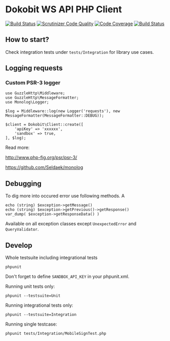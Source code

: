 # Dokobit WS API PHP Client

[![Build Status](https://travis-ci.org/dokobit/ws-api-sdk-php.svg?branch=master)](https://travis-ci.org/dokobit/ws-api-sdk-php)
[![Scrutinizer Code Quality](https://scrutinizer-ci.com/g/dokobit/ws-api-sdk-php/badges/quality-score.png?b=develop)](https://scrutinizer-ci.com/g/dokobit/ws-api-sdk-php/?branch=develop)
[![Code Coverage](https://scrutinizer-ci.com/g/dokobit/ws-api-sdk-php/badges/coverage.png?b=develop)](https://scrutinizer-ci.com/g/dokobit/ws-api-sdk-php/?branch=develop)
[![Build Status](https://scrutinizer-ci.com/g/dokobit/ws-api-sdk-php/badges/build.png?b=develop)](https://scrutinizer-ci.com/g/dokobit/ws-api-sdk-php/build-status/master)

## How to start?

Check integration tests under `tests/Integration` for library use cases.

## Logging requests

### Custom PSR-3 logger

    use GuzzleHttp\Middleware;
    use GuzzleHttp\MessageFormatter;
    use Monolog\Logger;

    $log = Middleware::log(new Logger('requests'), new MessageFormatter(MessageFormatter::DEBUG));

    $client = Dokobit\Client::create([
        'apiKey' => 'xxxxxx',
        'sandbox' => true,
    ], $log);

Read more:

http://www.php-fig.org/psr/psr-3/

https://github.com/Seldaek/monolog


## Debugging

To dig more into occured error use following methods. A

    echo (string) $exception->getMessage()
    echo (string) $exception->getPrevious()->getResponse()
    var_dump( $exception->getResponseData() )

Available on all exception classes except `UnexpectedError` and `QueryValidator`.

## Develop

Whole testsuite including integrational tests

    phpunit

Don't forget to define `SANDBOX_API_KEY` in your phpunit.xml.


Running unit tests only:

    phpunit --testsuite=Unit

Running integrational tests only:
    
    phpunit --testsuite=Integration

Running single testcase:

    phpunit tests/Integration/MobileSignTest.php
